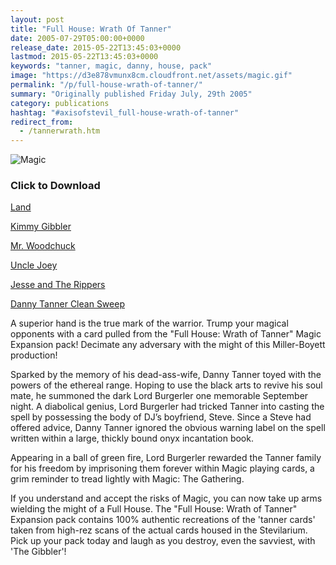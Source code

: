 ```yaml
---
layout: post
title: "Full House: Wrath Of Tanner"
date: 2005-07-29T05:00:00+0000
release_date: 2015-05-22T13:45:03+0000
lastmod: 2015-05-22T13:45:03+0000
keywords: "tanner, magic, danny, house, pack"
image: "https://d3e878vmunx8cm.cloudfront.net/assets/magic.gif"
permalink: "/p/full-house-wrath-of-tanner/"
summary: "Originally published Friday July, 29th 2005"
category: publications
hashtag: "#axisofstevil_full-house-wrath-of-tanner"
redirect_from:
  - /tannerwrath.htm
---
```


[id_1]: https://d3e878vmunx8cm.cloudfront.net/assets/magic.gif "Magic"
![Magic][id_1]

### Click to Download ###

[Land](https://d3e878vmunx8cm.cloudfront.net/assets/magicland.gif "Land")

[Kimmy Gibbler](https://d3e878vmunx8cm.cloudfront.net/assets/magicgibble.gif "Kimmy Gibbler")

[Mr. Woodchuck](https://d3e878vmunx8cm.cloudfront.net/assets/magicwoodchuck.gif "Mr. Woodchuck")

[Uncle Joey](https://d3e878vmunx8cm.cloudfront.net/assets/magicjoey.gif "Uncle Joey")

[Jesse and The Rippers](https://d3e878vmunx8cm.cloudfront.net/assets/magicripper.gif "Jesse and The Rippers")

[Danny Tanner Clean Sweep](https://d3e878vmunx8cm.cloudfront.net/assets/magicdanny.gif "Danny Tanner Clean Sweep")

A superior hand is the true mark of the warrior. Trump your magical opponents with a card pulled from the "Full House: Wrath of Tanner" Magic Expansion pack! Decimate any adversary with the might of this Miller-Boyett production!

Sparked by the memory of his dead-ass-wife, Danny Tanner toyed with the powers of the ethereal range. Hoping to use the black arts to revive his soul mate, he summoned the dark Lord Burgerler one memorable September night. A diabolical genius, Lord Burgerler had tricked Tanner into casting the spell by possessing the body of DJ’s boyfriend, Steve. Since a Steve had offered advice, Danny Tanner ignored the obvious warning label on the spell written within a large, thickly bound onyx incantation book.

Appearing in a ball of green fire, Lord Burgerler rewarded the Tanner family for his freedom by imprisoning them forever within Magic playing cards, a grim reminder to tread lightly with Magic: The Gathering.

If you understand and accept the risks of Magic, you can now take up arms wielding the might of a Full House. The "Full House: Wrath of Tanner" Expansion pack contains 100% authentic recreations of the 'tanner cards' taken from high-rez scans of the actual cards housed in the Stevilarium. Pick up your pack today and laugh as you destroy, even the savviest, with 'The Gibbler'!
